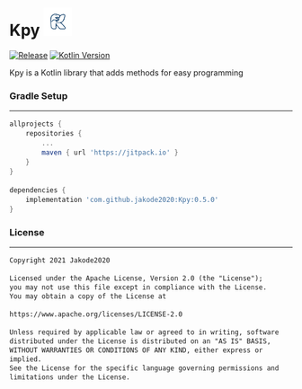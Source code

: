 # Kpy <img src="kpy.png" alt="kpy logo" style="width:50px;height:50px;">

[![Release](https://img.shields.io/github/release/jakode2020/Kpy.svg?style=flat)](https://jitpack.io/#jakode2020/Kpy)
[![Kotlin Version](https://img.shields.io/badge/kotlin-1.5.21-ff8a0d.svg)](https://kotlinlang.org)

Kpy is a Kotlin library that adds methods for easy programming

### Gradle Setup

***
```gradle
allprojects {
    repositories {
        ...
        maven { url 'https://jitpack.io' }
    }
}

dependencies {
    implementation 'com.github.jakode2020:Kpy:0.5.0'
}
```

### License
***
```
Copyright 2021 Jakode2020 

Licensed under the Apache License, Version 2.0 (the "License");
you may not use this file except in compliance with the License.
You may obtain a copy of the License at

https://www.apache.org/licenses/LICENSE-2.0

Unless required by applicable law or agreed to in writing, software
distributed under the License is distributed on an "AS IS" BASIS,
WITHOUT WARRANTIES OR CONDITIONS OF ANY KIND, either express or implied.
See the License for the specific language governing permissions and
limitations under the License.
```
